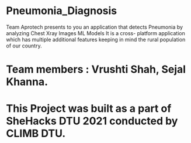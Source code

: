 # Pneumonia_Diagnosis
Team Aprotech presents to you an application that detects Pneumonia by analyzing Chest Xray Images ML Models
It is a cross- platform application which has multiple additional features keeping in mind the rural population of our country.
# Team members : Vrushti Shah, Sejal Khanna. 
# This Project was built as a part of SheHacks DTU 2021 conducted by CLIMB DTU.
